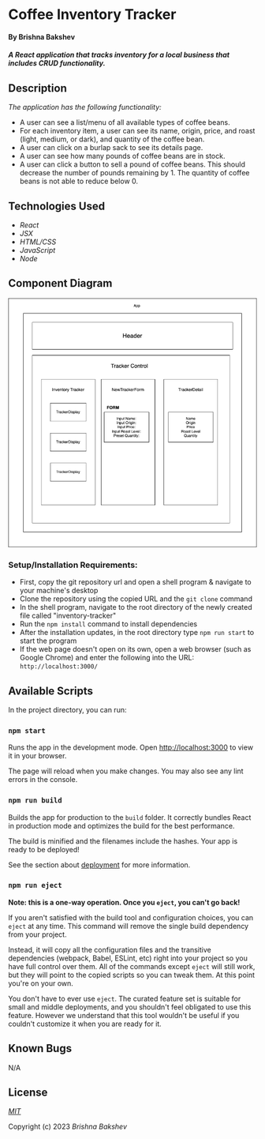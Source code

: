 # Coffee Inventory Tracker

#### By Brishna Bakshev

#### _A React application that tracks inventory for a local business that includes CRUD functionality._

## Description
_The application has the following functionality:_

* A user can see a list/menu of all available types of coffee beans.
* For each inventory item, a user can see its name, origin, price, and roast (light, medium, or dark), and quantity of the coffee bean.
* A user can click on a burlap sack to see its details page.
* A user can see how many pounds of coffee beans are in stock.
* A user can click a button to sell a pound of coffee beans. This should decrease the number of pounds remaining by 1. The quantity of coffee beans is not able to reduce below 0.

## Technologies Used

* _React_
* _JSX_
* _HTML/CSS_
* _JavaScript_
* _Node_

## Component Diagram

![component diagram](diagram.png)

### Setup/Installation Requirements:

* First, copy the git repository url and open a shell program & navigate to your machine's desktop
* Clone the repository using the copied URL and the `git clone` command
* In the shell program, navigate to the root directory of the newly created file called "inventory-tracker"
* Run the `npm install` command to install dependencies
* After the installation updates, in the root directory type `npm run start` to start the program
* If the web page doesn't open on its own, open a web browser (such as Google Chrome) and enter the following into the URL: `http://localhost:3000/`

## Available Scripts

In the project directory, you can run:

### `npm start`

Runs the app in the development mode.
Open [http://localhost:3000](http://localhost:3000) to view it in your browser.

The page will reload when you make changes.
You may also see any lint errors in the console.

### `npm run build`

Builds the app for production to the `build` folder.
It correctly bundles React in production mode and optimizes the build for the best performance.

The build is minified and the filenames include the hashes.
Your app is ready to be deployed!

See the section about [deployment](https://facebook.github.io/create-react-app/docs/deployment) for more information.

### `npm run eject`

**Note: this is a one-way operation. Once you `eject`, you can't go back!**

If you aren't satisfied with the build tool and configuration choices, you can `eject` at any time. This command will remove the single build dependency from your project.

Instead, it will copy all the configuration files and the transitive dependencies (webpack, Babel, ESLint, etc) right into your project so you have full control over them. All of the commands except `eject` will still work, but they will point to the copied scripts so you can tweak them. At this point you're on your own.

You don't have to ever use `eject`. The curated feature set is suitable for small and middle deployments, and you shouldn't feel obligated to use this feature. However we understand that this tool wouldn't be useful if you couldn't customize it when you are ready for it.

## Known Bugs

N/A

## License

_[MIT](https://opensource.org/license/mit/)_

Copyright (c) 2023 _Brishna Bakshev_